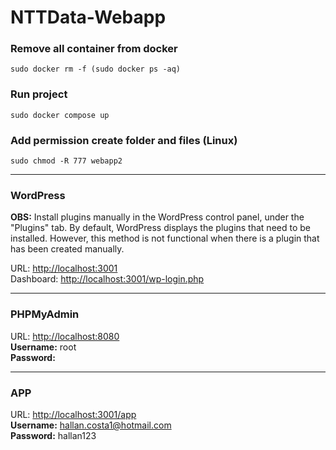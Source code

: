# NTTData-Webapp

### Remove all container from docker

```
sudo docker rm -f (sudo docker ps -aq)
```

### Run project

```
sudo docker compose up
```

### Add permission create folder and files (Linux)

```
sudo chmod -R 777 webapp2
```

---

### WordPress

<b>OBS:</b> Install plugins manually in the WordPress control panel, under the "Plugins" tab. By default, WordPress displays the plugins that need to be installed. However, this method is not functional when there is a plugin that has been created manually.

URL: [http://localhost:3001](http://localhost:3001)<br>
Dashboard: [http://localhost:3001/wp-login.php](http://localhost:3001/wp-login.php)<br>

---

### PHPMyAdmin

URL: [http://localhost:8080](http://localhost:8080)<br>
<b>Username:</b> root<br>
<b>Password:</b>

---

### APP

URL: [http://localhost:3001/app](http://localhost:3001/app)<br>
<b>Username:</b> hallan.costa1@hotmail.com<br>
<b>Password:</b> hallan123
